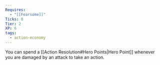 ```yaml
---
Requires:
  - "[[Fearsome]]"
Ticks: 0
Tier: 2
XP: 6
tags:
  - action-economy
---
```

You can spend a [[Action Resolution#Hero Points|Hero Point]] whenever you are damaged by an attack to take an action.